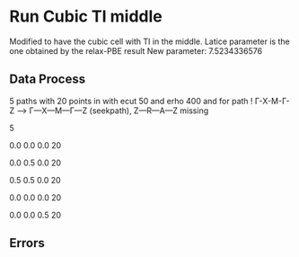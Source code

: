 # Run Cubic TI middle

Modified to have the cubic cell with TI in the middle.
Latice parameter is the one obtained by the relax-PBE result
New parameter: 7.5234336576

## Data Process

5 paths with 20 points in with ecut 50 and erho 400 and for path
! Γ-X-M-Γ-Z --> Γ—X—M—Γ—Z (seekpath), Z—R—A—Z missing

5

  0.0   0.0   0.0    20

  0.0   0.5   0.0    20

  0.5   0.5   0.0    20

  0.0   0.0   0.0    20

  0.0   0.0   0.5    20



## Errors
